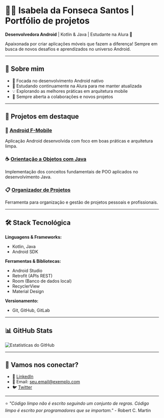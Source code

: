# 👩‍💻 Isabela da Fonseca Santos | Portfólio de projetos

**Desenvolvedora Android** | Kotlin & Java | Estudante na Alura 🚀

Apaixonada por criar aplicações móveis que fazem a diferença! Sempre em busca de novos desafios e aprendizados no universo Android.

---

## 🚀 Sobre mim

- 📱 Focada no desenvolvimento Android nativo
- 🎯 Estudando continuamente na Alura para me manter atualizada
- 💡 Explorando as melhores práticas em arquitetura mobile
- 🌱 Sempre aberta a colaborações e novos projetos

---

## 📌 Projetos em destaque

### 📱 [Android F-Mobile](https://github.com/FonsecalIsabela/android-fmobile)
Aplicação Android desenvolvida com foco em boas práticas e arquitetura limpa.

### ☕ [Orientação a Objetos com Java](https://github.com/FonsecalIsabela/java-orientacao-objetos)
Implementação dos conceitos fundamentais de POO aplicados no desenvolvimento Java.

### 📋 [Organizador de Projetos](https://github.com/FonsecalIsabela/organizador-de-projetos)
Ferramenta para organização e gestão de projetos pessoais e profissionais.

---

## 🛠️ Stack Tecnológica

**Linguagens & Frameworks:**
- Kotlin, Java
- Android SDK

**Ferramentas & Bibliotecas:**
- Android Studio
- Retrofit (APIs REST)
- Room (Banco de dados local)
- RecyclerView
- Material Design

**Versionamento:**
- Git, GitHub, GitLab

---

## 📊 GitHub Stats

![Estatísticas do GitHub](https://github-readme-stats.vercel.app/api?username=FonsecalIsabela&show_icons=true&theme=dracula)

---

## 🤝 Vamos nos conectar?

- 💼 [LinkedIn](https://linkedin.com/in/seu-perfil)
- 📧 Email: seu.email@exemplo.com
- 🐦 [Twitter](https://twitter.com/seu-usuario)

---

⭐ *"Código limpo não é escrito seguindo um conjunto de regras. Código limpo é escrito por programadores que se importam."* - Robert C. Martin
